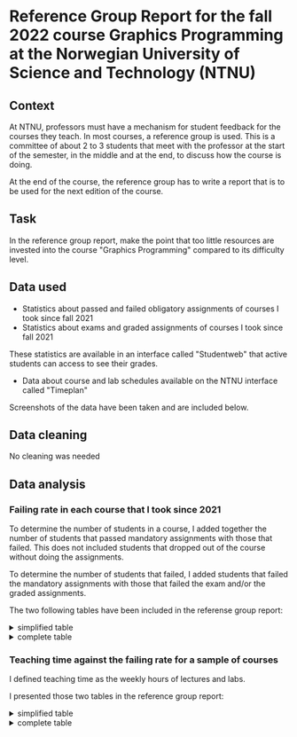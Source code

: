# Reference Group Report for the fall 2022 course Graphics Programming at the Norwegian University of Science and Technology (NTNU) 

## Context

At NTNU, professors must have a mechanism for student feedback for the courses they teach. In most courses, a reference group is used. 
This is a committee of about 2 to 3 students that meet with the professor at the start of the semester, in the middle and at the end,
to discuss how the course is doing. 

At the end of the course, the reference group has to write a report that is to be used for the next edition of the course.

## Task

In the reference group report, make the point that too little resources are invested into the course "Graphics Programming" compared to its difficulty level.

## Data used

- Statistics about passed and failed obligatory assignments of courses I took since fall 2021
- Statistics about exams and graded assignments of courses I took since fall 2021

These statistics are available in an interface called "Studentweb" that active students can access to see their grades.
  
- Data about course and lab schedules available on the NTNU interface called "Timeplan"

Screenshots of the data have been taken and are included below. 

## Data cleaning

No cleaning was needed

## Data analysis

### Failing rate in each course that I took since 2021

To determine the number of students in a course, I added together the number of students that passed mandatory assignments with those that failed.
This does not included students that dropped out of the course without doing the assignments. 

To determine the number of students that failed, I added students that failed the mandatory assignments with those that failed the exam and/or the graded assignments.

The two following tables have been included in the referense group report: 

<details>
  <summary>simplified table</summary>
  
| Course Name | fail_rate |
| ----- | ----- |
| Graphics Programming | 52% |
| Web Technologies | 33% |
| Object-oriented Programming | 32% |
| Mathematics for Computer Science | 31% |
| Operating Systems | 28% |
| Algorithmic Methods | 27% |
| Mathematics for Programming | 26% |
| Fundamental Programming | 19% |
| Introduction to User-Centered Design | 7% |
| Examen philosophicum for Science and Technology | 6% |
| Cyber security and computer networks | 4% |
| Software Development | 0% |

</details>

<details>
  <summary>complete table</summary>

| Year | Semester | Course code | Course Name | num_students | num_fail | fail_rate |
| ----- | ----- | ----- | ----- | ----- | ----- | ----- |
| 2022 | AUTUMN | PROG2002 | Graphics Programming | 65 | 34 | 52% |
| 2022 | AUTUMN | PROG2053 | Web Technologies | 146 | 48 | 33% |
| 2022 | SPRING | PROG1003 | Object-oriented Programming | 180 | 58 | 32% |
| 2021 | AUTUMN | BMA1010 | Mathematics for Computer Science | 144 | 45 | 31% |
| 2022 | AUTUMN | IDATG2202 | Operating Systems | 156 | 44 | 28% |
| 2022 | AUTUMN | IDATG2102 | Algorithmic Methods | 124 | 33 | 27% |
| 2022 | SPRING | BMA1020 | Mathematics for Programming | 74 | 19 | 26% |
| 2021 | AUTUMN | PROG1001 | Fundamental Programming | 151 | 29 | 19% |
| 2021 | AUTUMN | IDG1362 | Introduction to User-Centered Design | 206 | 14 | 7% |
| 2022 | SPRING | EXPH0300 | Examen philosophicum for Science and Technology | 987 | 64 | 6% |
| 2021 | AUTUMN | IIKG1001 | Cyber security and computer networks | 101 | 4 | 4% |
| 2022 | SPRING | PROG1004 | Software Development | 134 | 0 | 0% |

</details>

### Teaching time against the failing rate for a sample of courses

I defined teaching time as the weekly hours of lectures and labs.

I presented those two tables in the reference group report:

<details>
  <summary>simplified table</summary>

| Course   | weekly teaching time | fail_rate |
| ----- | ----- | ----- |
| Mathematics for Computer Science | 8 | 31% |
| Software Development | 6 | 0% |
| Cyber security and computer networks | 6 | 4% |
| Graphics Programming | 3 | 52% |

</details>

<details>
  <summary>complete table</summary>



</details>
